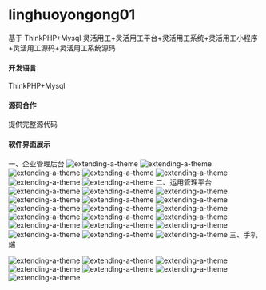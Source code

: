 # linghuoyongong01
基于 ThinkPHP+Mysql 灵活用工+灵活用工平台+灵活用工系统+灵活用工小程序+灵活用工源码+灵活用工系统源码

#### 开发语言

ThinkPHP+Mysql

#### 源码合作

提供完整源代码


#### 软件界面展示

一、企业管理后台
![extending-a-theme](/01.png)
![extending-a-theme](/02.png)
![extending-a-theme](/03.png)
![extending-a-theme](/04.png)
![extending-a-theme](/05.png)
![extending-a-theme](/06.png)
![extending-a-theme](/07.png)
二、运用管理平台
![extending-a-theme](/001.png)
![extending-a-theme](/002.png)
![extending-a-theme](/003.png)
![extending-a-theme](/004.png)
![extending-a-theme](/005.png)
![extending-a-theme](/006.png)
![extending-a-theme](/007.png)
![extending-a-theme](/008.png)
![extending-a-theme](/009.png)
![extending-a-theme](/010.png)
![extending-a-theme](/011.png)
![extending-a-theme](/013.png)
![extending-a-theme](/014.png)
![extending-a-theme](/015.png)
![extending-a-theme](/016.png)
![extending-a-theme](/017.png)
![extending-a-theme](/018.png)
![extending-a-theme](/019.png)
三、手机端

![extending-a-theme](/0001.png)
![extending-a-theme](/0002.png)
![extending-a-theme](/0003.png)
![extending-a-theme](/0004.png)
![extending-a-theme](/0005.png)
![extending-a-theme](/0006.png)
![extending-a-theme](/0007.png)
